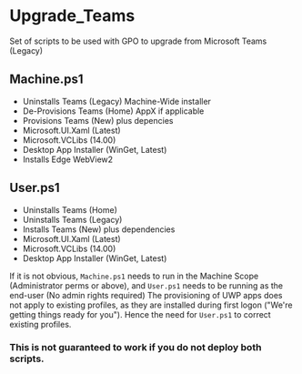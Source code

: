 # Upgrade_Teams
Set of scripts to be used with GPO to upgrade from Microsoft Teams (Legacy)

## Machine.ps1
- Uninstalls Teams (Legacy) Machine-Wide installer
- De-Provisions Teams (Home) AppX if applicable
- Provisions Teams (New) plus depencies
 - Microsoft.UI.Xaml (Latest)
 - Microsoft.VCLibs (14.00)
 - Desktop App Installer (WinGet, Latest)
- Installs Edge WebView2

## User.ps1
- Uninstalls Teams (Home)
- Uninstalls Teams (Legacy)
- Installs Teams (New) plus dependencies
 - Microsoft.UI.Xaml (Latest)
 - Microsoft.VCLibs (14.00)
 - Desktop App Installer (WinGet, Latest)


If it is not obvious, `Machine.ps1` needs to run in the Machine Scope (Administrator perms or above), and `User.ps1` needs to be running as the end-user (No admin rights required)
The provisioning of UWP apps does not apply to existing profiles, as they are installed during first logon ("We're getting things ready for you"). Hence the need for `User.ps1` to correct existing profiles. 

### **This is not guaranteed to work if you do not deploy both scripts.**
